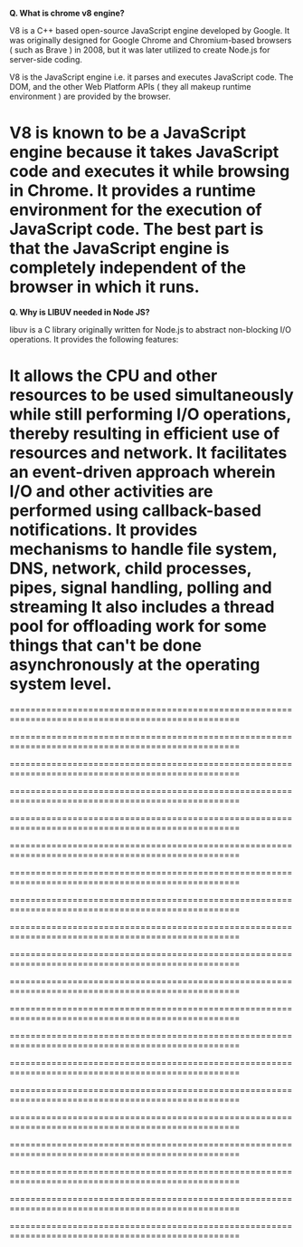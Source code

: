**Q. What is chrome v8 engine?**

V8 is a C++ based open-source JavaScript engine developed by Google. It was originally designed for Google Chrome and Chromium-based browsers ( such as Brave ) in 2008, but it was later utilized to create Node.js for server-side coding.

V8 is the JavaScript engine i.e. it parses and executes JavaScript code. The DOM, and the other Web Platform APIs ( they all makeup runtime environment ) are provided by the browser.

V8 is known to be a JavaScript engine because it takes JavaScript code and executes it while browsing in Chrome. It provides a runtime environment for the execution of JavaScript code. The best part is that the JavaScript engine is completely independent of the browser in which it runs.
==================================================================================================
**Q. Why is LIBUV needed in Node JS?**

libuv is a C library originally written for Node.js to abstract non-blocking I/O operations. It provides the following features:

It allows the CPU and other resources to be used simultaneously while still performing I/O operations, thereby resulting in efficient use of resources and network.
It facilitates an event-driven approach wherein I/O and other activities are performed using callback-based notifications.
It provides mechanisms to handle file system, DNS, network, child processes, pipes, signal handling, polling and streaming
It also includes a thread pool for offloading work for some things that can't be done asynchronously at the operating system level.
==================================================================================================



==================================================================================================




==================================================================================================



==================================================================================================



==================================================================================================



==================================================================================================




==================================================================================================




==================================================================================================



==================================================================================================


==================================================================================================




==================================================================================================




==================================================================================================



==================================================================================================



==================================================================================================




==================================================================================================




==================================================================================================



==================================================================================================



==================================================================================================




==================================================================================================




==================================================================================================



==================================================================================================
